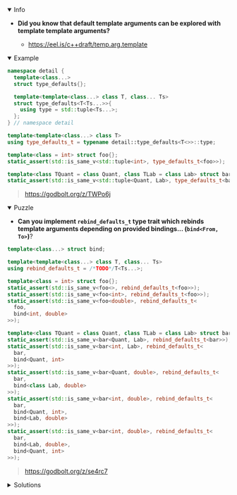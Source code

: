 <details open><summary>Info</summary><p>

* **Did you know that default template arguments can be explored with template template arguments?**

  * https://eel.is/c++draft/temp.arg.template

</p></details><details open><summary>Example</summary><p>

```cpp
namespace detail {
  template<class...>
  struct type_defaults{};

  template<template<class...> class T, class... Ts>
  struct type_defaults<T<Ts...>>{
    using type = std::tuple<Ts...>;
  };
} // namespace detail

template<template<class...> class T>
using type_defaults_t = typename detail::type_defaults<T<>>::type;

template<class = int> struct foo{};
static_assert(std::is_same_v<std::tuple<int>, type_defaults_t<foo>>);

template<class TQuant = class Quant, class TLab = class Lab> struct bar{};
static_assert(std::is_same_v<std::tuple<Quant, Lab>, type_defaults_t<bar>>);
```

> https://godbolt.org/z/TWPo6j

</p></details><details open><summary>Puzzle</summary><p>

* **Can you implement `rebind_defaults_t` type trait which rebinds template arguments depending on provided bindings... (`bind<From, To>`)**?

```cpp
template<class...> struct bind;

template<template<class...> class T, class... Ts>
using rebind_defaults_t = /*TODO*/T<Ts...>;

template<class = int> struct foo{};
static_assert(std::is_same_v<foo<>, rebind_defaults_t<foo>>);
static_assert(std::is_same_v<foo<int>, rebind_defaults_t<foo>>);
static_assert(std::is_same_v<foo<double>, rebind_defaults_t<
  foo,
  bind<int, double>
>>);

template<class TQuant = class Quant, class TLab = class Lab> struct bar{};
static_assert(std::is_same_v<bar<Quant, Lab>, rebind_defaults_t<bar>>);
static_assert(std::is_same_v<bar<int, Lab>, rebind_defaults_t<
  bar,
  bind<Quant, int>
>>);
static_assert(std::is_same_v<bar<Quant, double>, rebind_defaults_t<
  bar,
  bind<class Lab, double>
>>);
static_assert(std::is_same_v<bar<int, double>, rebind_defaults_t<
  bar,
  bind<Quant, int>,
  bind<Lab, double>
>>);
static_assert(std::is_same_v<bar<int, double>, rebind_defaults_t<
  bar,
  bind<Lab, double>,
  bind<Quant, int>
>>);
```

> https://godbolt.org/z/se4rc7

</p></details><details><summary>Solutions</summary><p>

</p></details>
